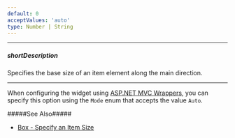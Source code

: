 ```yaml
---
default: 0
acceptValues: 'auto'
type: Number | String
---
```

---
##### shortDescription
Specifies the base size of an item element along the main direction.

---
When configuring the widget using [ASP.NET MVC Wrappers](/concepts/35%20ASP.NET%20MVC%20Wrappers/20%20Fundamentals '/Documentation/Guide/ASP.NET_MVC_Wrappers/Fundamentals/'), you can specify this option using the `Mode` enum that accepts the value `Auto`.

#####See Also#####
- [Box - Specify an Item Size](/concepts/05%20Widgets/Box/05%20Specify%20an%20Item%20Size.md '/Documentation/Guide/Widgets/Box/Specify_an_Item_Size/')